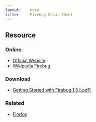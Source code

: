 ```yaml
---
layout:    more
title:     Firebug Cheat Sheet
---
```

<div class="content content-400">
    <div class="board board-326">
        <h2 class="board-title">Resource</h2>
        <div class="board-card">
            <h3 class="board-card-title">Online</h3>
            <ul>
                <li><a href="http://getfirebug.com/">Official Website</a></li>
                <li><a href="http://en.wikipedia.org/wiki/Firebug_(web_development)">Wikipedia Firebug</a></li>
            </ul>
        </div>
        <div class="board-card">
            <h3 class="board-card-title">Download</h3>
            <ul>
                <li><a href="http://refcardz.dzone.com/refcardz/getting-started-firebug-15">Getting Started with Firebug 1.5 [.pdf]</a></li>
            </ul>
        </div>
        <div class="board-card">
            <h3 class="board-card-title">Related</h3>
            <ul>
                <li><a href="/firefox" title="Firefox Cheat Sheet">Firefox</a></li>
            </ul>
        </div>
    </div>
</div>
